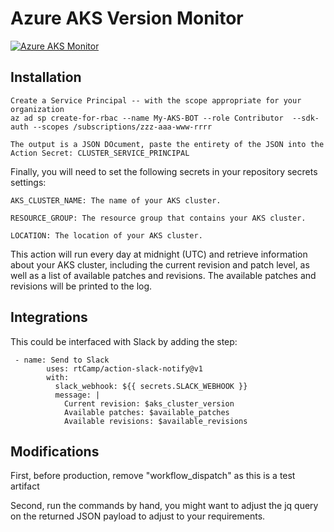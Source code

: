 # Azure AKS Version Monitor

[![Azure AKS Monitor](https://github.com/johndohoneyjr/AKS-Version-Monitor/actions/workflows/azure-aks-monitor.yml/badge.svg)](https://github.com/johndohoneyjr/AKS-Version-Monitor/actions/workflows/azure-aks-monitor.yml)

## Installation
```
Create a Service Principal -- with the scope appropriate for your organization
az ad sp create-for-rbac --name My-AKS-BOT --role Contributor  --sdk-auth --scopes /subscriptions/zzz-aaa-www-rrrr

The output is a JSON DOcument, paste the entirety of the JSON into the Action Secret: CLUSTER_SERVICE_PRINCIPAL 
```
Finally, you will need to set the following secrets in your repository secrets settings:

```
AKS_CLUSTER_NAME: The name of your AKS cluster.

RESOURCE_GROUP: The resource group that contains your AKS cluster.

LOCATION: The location of your AKS cluster.
```
This action will run every day at midnight (UTC) and retrieve information about your AKS cluster, including the current revision and patch level, as well as a list of available patches and revisions. The available patches and revisions will be printed to the log.

## Integrations

This could be interfaced with Slack by adding the step:
```
 - name: Send to Slack
        uses: rtCamp/action-slack-notify@v1
        with:
          slack_webhook: ${{ secrets.SLACK_WEBHOOK }}
          message: |
            Current revision: $aks_cluster_version
            Available patches: $available_patches
            Available revisions: $available_revisions
```
## Modifications
 First, before production, remove "workflow_dispatch" as this is a test artifact
 
 Second, run the commands by hand, you might want to adjust the jq query on the returned JSON payload to adjust to your requirements.
